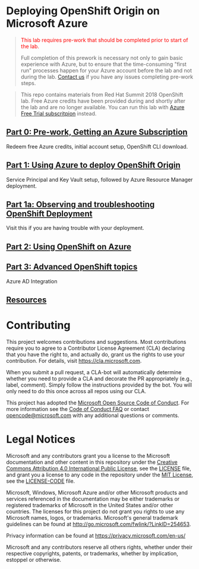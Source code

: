
# Deploying OpenShift Origin on Microsoft Azure

><font color=red>This lab requires pre-work that should be completed prior to start of the lab.</font>
>
> Full completion of this prework is necessary not only to gain basic experience with Azure, but to ensure that the time-consuming "first run" processes happen for your Azure account before the lab and not during the lab. <a href="mailto:openshiftrunsonazure@microsoft.com?Subject=Prework question">Contact us</a> if you have any issues completing pre-work steps.

>This repo contains materials from Red Hat Summit 2018 OpenShift lab. Free Azure credits have been provided during and shortly after the lab and are no longer available. You can run this lab with [Azure Free Trial subscritpion](http://azure.com/free) instead.

## [Part 0: Pre-work, Getting an Azure Subscription](labDocs/Part0.md)
Redeem free Azure credits, initial account setup, OpenShift CLI download.

## [Part 1: Using Azure to deploy OpenShift Origin](labDocs/Part1.md)
Service Principal and Key Vault setup, followed by Azure Resource Manager deployment.

## [Part 1a: Observing and troubleshooting OpenShift Deployment](labDocs/Part1a.md)
Visit this if you are having trouble with your deployment.

## [Part 2: Using OpenShift on Azure](labDocs/Part2.md)

## [Part 3: Advanced OpenShift topics](labDocs/Part3.md)
Azure AD Integration

## [Resources](labDocs/Resources.md)

# Contributing

This project welcomes contributions and suggestions.  Most contributions require you to agree to a
Contributor License Agreement (CLA) declaring that you have the right to, and actually do, grant us
the rights to use your contribution. For details, visit https://cla.microsoft.com.

When you submit a pull request, a CLA-bot will automatically determine whether you need to provide
a CLA and decorate the PR appropriately (e.g., label, comment). Simply follow the instructions
provided by the bot. You will only need to do this once across all repos using our CLA.

This project has adopted the [Microsoft Open Source Code of Conduct](https://opensource.microsoft.com/codeofconduct/).
For more information see the [Code of Conduct FAQ](https://opensource.microsoft.com/codeofconduct/faq/) or
contact [opencode@microsoft.com](mailto:opencode@microsoft.com) with any additional questions or comments.

# Legal Notices

Microsoft and any contributors grant you a license to the Microsoft documentation and other content
in this repository under the [Creative Commons Attribution 4.0 International Public License](https://creativecommons.org/licenses/by/4.0/legalcode),
see the [LICENSE](LICENSE) file, and grant you a license to any code in the repository under the [MIT License](https://opensource.org/licenses/MIT), see the
[LICENSE-CODE](LICENSE-CODE) file.

Microsoft, Windows, Microsoft Azure and/or other Microsoft products and services referenced in the documentation
may be either trademarks or registered trademarks of Microsoft in the United States and/or other countries.
The licenses for this project do not grant you rights to use any Microsoft names, logos, or trademarks.
Microsoft's general trademark guidelines can be found at http://go.microsoft.com/fwlink/?LinkID=254653.

Privacy information can be found at https://privacy.microsoft.com/en-us/

Microsoft and any contributors reserve all others rights, whether under their respective copyrights, patents,
or trademarks, whether by implication, estoppel or otherwise.
